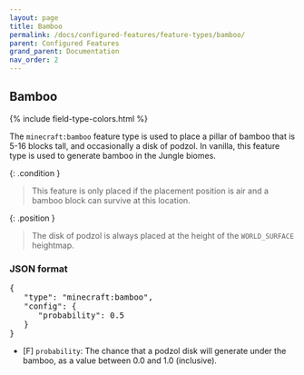 ```yaml
---
layout: page
title: Bamboo
permalink: /docs/configured-features/feature-types/bamboo/
parent: Configured Features
grand_parent: Documentation
nav_order: 2
---
```


## Bamboo

<head>
    {% include field-type-colors.html %}
</head>

The `minecraft:bamboo` feature type is used to place a pillar of bamboo that is 5-16 blocks tall, and occasionally a disk of podzol. In vanilla, this feature type is used to generate bamboo in the Jungle biomes.

{: .condition }
> This feature is only placed if the placement position is air and a bamboo block can survive at this location.

{: .position }
> The disk of podzol is always placed at the height of the `WORLD_SURFACE` heightmap.

### JSON format

<pre>
{
   "type": "minecraft:bamboo",
   "config": {
      "probability": 0.5
   }
}
</pre>

* <span float>[F]</span> `probability`: The chance that a podzol disk will generate under the bamboo, as a value between 0.0 and 1.0 (inclusive).